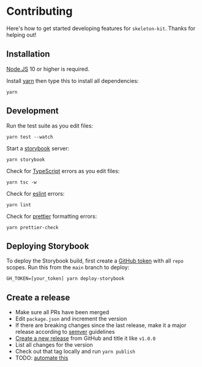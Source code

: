 # Contributing

Here's how to get started developing features for `skeleton-kit`. Thanks for helping out!

## Installation

[Node.JS](https://nodejs.org/en/) 10 or higher is required.

Install [yarn](https://yarnpkg.com/) then type this to install all dependencies:

```
yarn
```

## Development

Run the test suite as you edit files:

```
yarn test --watch
```

Start a [storybook](https://storybook.js.org/) server:

```
yarn storybook
```

Check for [TypeScript](https://www.typescriptlang.org/) errors as you edit files:

```
yarn tsc -w
```

Check for [eslint](https://eslint.org/) errors:

```
yarn lint
```

Check for [prettier](https://prettier.io/) formatting errors:

```
yarn prettier-check
```

## Deploying Storybook

To deploy the Storybook build, first create a [GitHub token](https://github.com/settings/tokens/new?scopes=repo) with all `repo` scopes. Run this from the `main` branch to deploy:

```
GH_TOKEN=[your_token] yarn deploy-storybook
```

## Create a release

- Make sure all PRs have been merged
- Edit `package.json` and increment the version
- If there are breaking changes since the last release, make it a major release according to [semver](https://semver.org/) guidelines
- [Create a new release](https://github.com/kumar303/skeleton-kit/releases/new) from GitHub and title it like `v1.0.0`
- List all changes for the version
- Check out that tag locally and run `yarn publish`
- TODO: [automate this](https://github.com/kumar303/skeleton-kit/issues/19)
